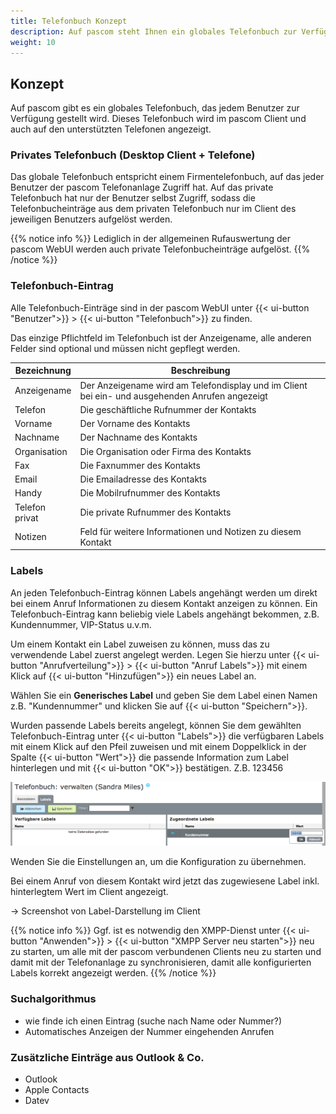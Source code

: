 ```yaml
---
title: Telefonbuch Konzept
description: Auf pascom steht Ihnen ein globales Telefonbuch zur Verfügung.
weight: 10
---
```


## Konzept

Auf pascom gibt es ein globales Telefonbuch, das jedem Benutzer zur Verfügung gestellt wird.
Dieses Telefonbuch wird im pascom Client und auch auf den unterstützten Telefonen angezeigt.



### Privates Telefonbuch (Desktop Client + Telefone)

Das globale Telefonbuch entspricht einem Firmentelefonbuch, auf das jeder Benutzer der pascom Telefonanlage Zugriff hat.
Auf das private Telefonbuch hat nur der Benutzer selbst Zugriff, sodass die Telefonbucheinträge aus dem privaten Telefonbuch nur im Client des jeweiligen Benutzers aufgelöst werden.

{{% notice info %}}
Lediglich in der allgemeinen Rufauswertung der pascom WebUI werden auch private Telefonbucheinträge aufgelöst.
{{% /notice %}}

### Telefonbuch-Eintrag

Alle Telefonbuch-Einträge sind in der pascom WebUI unter {{< ui-button "Benutzer">}} > {{< ui-button "Telefonbuch">}} zu finden.

Das einzige Pflichtfeld im Telefonbuch ist der Anzeigename, alle anderen Felder sind optional und müssen nicht gepflegt werden.

|Bezeichnung|Beschreibung|
|---|---|
|Anzeigename|Der Anzeigename wird am Telefondisplay und im Client bei ein- und ausgehenden Anrufen angezeigt|
|Telefon|Die geschäftliche Rufnummer der Kontakts|
|Vorname|Der Vorname des Kontakts|
|Nachname|Der Nachname des Kontakts|
|Organisation|Die Organisation oder Firma des Kontakts|
|Fax|Die Faxnummer des Kontakts|
|Email|Die Emailadresse des Kontakts|
|Handy|Die Mobilrufnummer des Kontakts|
|Telefon privat|Die private Rufnummer des Kontakts|
|Notizen|Feld für weitere Informationen und Notizen zu diesem Kontakt|

### Labels

An jeden Telefonbuch-Eintrag können Labels angehängt werden um direkt bei einem Anruf Informationen zu diesem Kontakt anzeigen zu können.
Ein Telefonbuch-Eintrag kann beliebig viele Labels angehängt bekommen, z.B. Kundennummer, VIP-Status u.v.m.

Um einem Kontakt ein Label zuweisen zu können, muss das zu verwendende Label zuerst angelegt werden.
Legen Sie hierzu unter {{< ui-button "Anrufverteilung">}} > {{< ui-button "Anruf Labels">}} mit einem Klick auf {{< ui-button "Hinzufügen">}} ein neues Label an.

Wählen Sie ein **Generisches Label** und geben Sie dem Label einen Namen z.B. "Kundennummer" und klicken Sie auf {{< ui-button "Speichern">}}.

Wurden passende Labels bereits angelegt, können Sie dem gewählten Telefonbuch-Eintrag unter {{< ui-button "Labels">}} die verfügbaren Labels mit einem Klick auf den Pfeil zuweisen und mit einem Doppelklick in der Spalte {{< ui-button "Wert">}} die passende Information zum Label hinterlegen und mit {{< ui-button "OK">}} bestätigen. Z.B. 123456

![Telefonbuch-Label](phonebook_label.png)

Wenden Sie die Einstellungen an, um die Konfiguration zu übernehmen.

Bei einem Anruf von diesem Kontakt wird jetzt das zugewiesene Label inkl. hinterlegtem Wert im Client angezeigt.

-> Screenshot von Label-Darstellung im Client

{{% notice info %}}
Ggf. ist es notwendig den XMPP-Dienst unter {{< ui-button "Anwenden">}} > {{< ui-button "XMPP Server neu starten">}} neu zu starten, um alle mit der pascom verbundenen Clients neu zu starten und damit mit der Telefonanlage zu synchronisieren, damit alle konfigurierten Labels korrekt angezeigt werden.
{{% /notice %}}

### Suchalgorithmus

* wie finde ich einen Eintrag (suche nach Name oder Nummer?)
* Automatisches Anzeigen der Nummer eingehenden Anrufen

### Zusätzliche Einträge aus Outlook & Co.

* Outlook
* Apple Contacts
* Datev